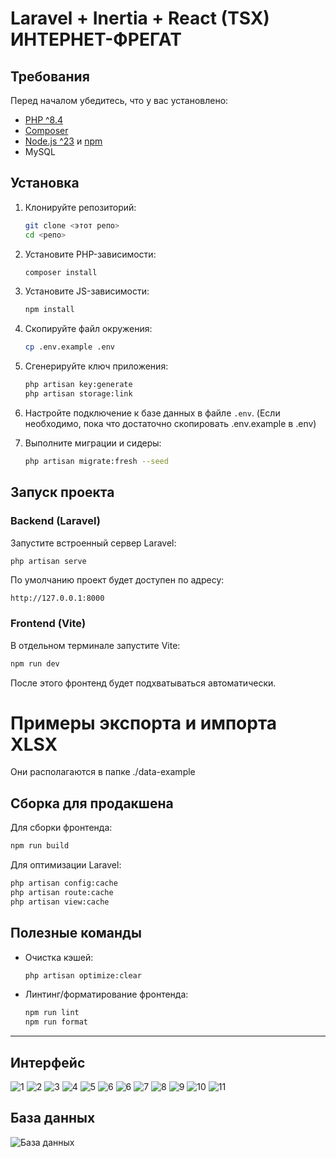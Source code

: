 
# Laravel + Inertia + React (TSX) ИНТЕРНЕТ-ФРЕГАТ

## Требования
Перед началом убедитесь, что у вас установлено:
- [PHP ^8.4](https://www.php.net/)
- [Composer](https://getcomposer.org/)
- [Node.js ^23](https://nodejs.org/) и [npm](https://www.npmjs.com/)
- MySQL

## Установка
1. Клонируйте репозиторий:
   ```bash
   git clone <этот репо>
   cd <репо>

2. Установите PHP-зависимости:

   ```bash
   composer install
   ```

3. Установите JS-зависимости:

   ```bash
   npm install
   ```

4. Скопируйте файл окружения:

   ```bash
   cp .env.example .env
   ```

5. Сгенерируйте ключ приложения:

   ```bash
   php artisan key:generate
   php artisan storage:link
   ```

6. Настройте подключение к базе данных в файле `.env`. (Если необходимо, пока что достаточно скопировать .env.example в .env)

7. Выполните миграции и сидеры:

   ```bash
   php artisan migrate:fresh --seed
   ```

## Запуск проекта

### Backend (Laravel)

Запустите встроенный сервер Laravel:

```bash
php artisan serve
```

По умолчанию проект будет доступен по адресу:

```
http://127.0.0.1:8000
```

### Frontend (Vite)

В отдельном терминале запустите Vite:

```bash
npm run dev
```

После этого фронтенд будет подхватываться автоматически.

# Примеры экспорта и импорта XLSX
Они располагаются в папке ./data-example

## Сборка для продакшена

Для сборки фронтенда:

```bash
npm run build
```

Для оптимизации Laravel:

```bash
php artisan config:cache
php artisan route:cache
php artisan view:cache
```

## Полезные команды

* Очистка кэшей:

  ```bash
  php artisan optimize:clear
  ```
* Линтинг/форматирование фронтенда:

  ```bash
  npm run lint
  npm run format
  ```

---
## Интерфейс
![1](https://i.imgur.com/CRPT2VM.png)
![2](https://i.imgur.com/6Mb4AP3.png)
![3](https://i.imgur.com/WYxTdf2.png)
![4](https://i.imgur.com/NR9vZ0z.png)
![5](https://i.imgur.com/D0EwaZV.png)
![6](https://i.imgur.com/zr5Gksn.png)
![6](https://i.imgur.com/CzDicgu.png)
![7](https://i.imgur.com/fUCF3p6.png)
![8](https://i.imgur.com/EN5e74W.png)
![9](https://i.imgur.com/SdisifJ.png)
![10](https://i.imgur.com/Npohrdm.png)
![11](https://i.imgur.com/56NZXEn.png)




## База данных
![База данных](https://i.imgur.com/E2L7a8C.png)
